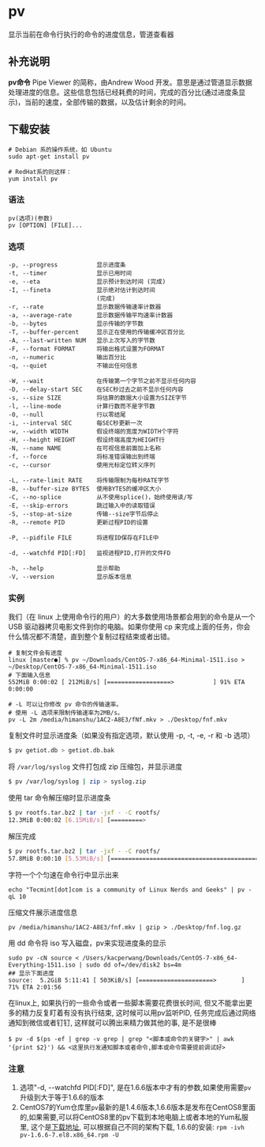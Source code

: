 pv
===

显示当前在命令行执行的命令的进度信息，管道查看器

## 补充说明

**pv命令**  Pipe Viewer 的简称，由Andrew Wood 开发。意思是通过管道显示数据处理进度的信息。这些信息包括已经耗费的时间，完成的百分比(通过进度条显示)，当前的速度，全部传输的数据，以及估计剩余的时间。

## 下载安装

```shell
# Debian 系的操作系统，如 Ubuntu
sudo apt-get install pv

# RedHat系的则这样：
yum install pv
```

###  语法

```shell
pv(选项)(参数)
pv [OPTION] [FILE]...
```

###  选项

```shell
-p, --progress           显示进度条
-t, --timer              显示已用时间
-e, --eta                显示预计到达时间 (完成)
-I, --fineta             显示绝对估计到达时间
                         (完成)
-r, --rate               显示数据传输速率计数器
-a, --average-rate       显示数据传输平均速率计数器
-b, --bytes              显示传输的字节数
-T, --buffer-percent     显示正在使用的传输缓冲区百分比
-A, --last-written NUM   显示上次写入的字节数
-F, --format FORMAT      将输出格式设置为FORMAT
-n, --numeric            输出百分比
-q, --quiet              不输出任何信息

-W, --wait               在传输第一个字节之前不显示任何内容
-D, --delay-start SEC    在SEC秒过去之前不显示任何内容
-s, --size SIZE          将估算的数据大小设置为SIZE字节
-l, --line-mode          计算行数而不是字节数 
-0, --null               行以零结尾
-i, --interval SEC       每SEC秒更新一次
-w, --width WIDTH        假设终端的宽度为WIDTH个字符 
-H, --height HEIGHT      假设终端高度为HEIGHT行
-N, --name NAME          在可视信息前面加上名称
-f, --force              将标准错误输出到终端
-c, --cursor             使用光标定位转义序列

-L, --rate-limit RATE    将传输限制为每秒RATE字节
-B, --buffer-size BYTES  使用BYTES的缓冲区大小
-C, --no-splice          从不使用splice()，始终使用读/写
-E, --skip-errors        跳过输入中的读取错误
-S, --stop-at-size       传输--size字节后停止
-R, --remote PID         更新过程PID的设置

-P, --pidfile FILE       将进程ID保存在FILE中 

-d, --watchfd PID[:FD]   监视进程PID,打开的文件FD

-h, --help               显示帮助
-V, --version            显示版本信息
```


###  实例

我们（在 linux 上使用命令行的用户）的大多数使用场景都会用到的命令是从一个 USB 驱动器拷贝电影文件到你的电脑。如果你使用 cp 来完成上面的任务，你会什么情况都不清楚，直到整个复制过程结束或者出错。

```shell
# 复制文件会有进度
linux [master●] % pv ~/Downloads/CentOS-7-x86_64-Minimal-1511.iso > ~/Desktop/CentOS-7-x86_64-Minimal-1511.iso
# 下面输入信息
552MiB 0:00:02 [ 212MiB/s] [==================>           ] 91% ETA 0:00:00

# -L 可以让你修改 pv 命令的传输速率。
# 使用 -L 选项来限制传输速率为2MB/s。
pv -L 2m /media/himanshu/1AC2-A8E3/fNf.mkv > ./Desktop/fnf.mkv 
```

复制文件时显示进度条（如果没有指定选项，默认使用 -p, -t, -e, -r 和 -b 选项）

```bash
$ pv getiot.db > getiot.db.bak
```
将 `/var/log/syslog` 文件打包成 zip 压缩包，并显示进度

```bash
$ pv /var/log/syslog | zip > syslog.zip
```

使用 tar 命令解压缩时显示进度条

```bash
$ pv rootfs.tar.bz2 | tar -jxf - -C rootfs/
12.3MiB 0:00:02 [6.15MiB/s] [=========>                                     ] 21% ETA 0:00:07
````

解压完成

```bash
$ pv rootfs.tar.bz2 | tar -jxf - -C rootfs/
57.8MiB 0:00:10 [5.53MiB/s] [==============================================>] 100%
```

字符一个个匀速在命令行中显示出来

```shell
echo "Tecmint[dot]com is a community of Linux Nerds and Geeks" | pv -qL 10
```

压缩文件展示进度信息

```shell
pv /media/himanshu/1AC2-A8E3/fnf.mkv | gzip > ./Desktop/fnf.log.gz 
```

用 dd 命令将 iso 写入磁盘，pv来实现进度条的显示

```shell
sudo pv -cN source < /Users/kacperwang/Downloads/CentOS-7-x86_64-Everything-1511.iso | sudo dd of=/dev/disk2 bs=4m
## 显示下面进度
source:  5.2GiB 5:11:41 [ 503KiB/s] [=====================>       ] 71% ETA 2:01:56
```

在linux上, 如果执行的一些命令或者一些脚本需要花费很长时间, 但又不能拿出更多的精力反复盯着有没有执行结束, 这时候可以用pv监听PID, 任务完成后通过网络通知到微信或者钉钉, 这样就可以腾出来精力做其他的事, 是不是很棒

```shell
$ pv -d $(ps -ef | grep -v grep | grep "<脚本或命令的关键字>" | awk '{print $2}') && <这里执行发通知脚本或者命令,脚本或命令需要提前调试好>
```

### 注意

1. 选项"-d, --watchfd PID[:FD]", 是在1.6.6版本中才有的参数,如果使用需要`pv`升级到大于等于1.6.6的版本
2. CentOS7的Yum仓库里`pv`最新的是1.4.6版本,1.6.6版本是发布在CentOS8里面的,如果需要,可以将CentOS8里的pv下载到本地电脑上或者本地的Yum私服里, 这个是[下载地址](http://www.rpmfind.net/linux/rpm2html/search.php?query=pv&submit=Search+...&system=EPEL&arch=), 可以根据自己不同的架构下载, 1.6.6的安装: `rpm -ivh pv-1.6.6-7.el8.x86_64.rpm -U`

